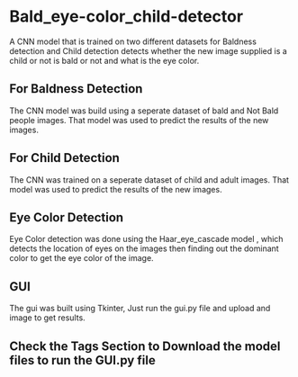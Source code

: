 # Bald_eye-color_child-detector
A CNN model that is trained on two different datasets for Baldness detection and Child detection detects whether the new image supplied is a child or not is bald or not and what is the eye color.

## For Baldness Detection
The CNN model was build using a seperate dataset of bald and Not Bald people images. That model was used to predict the results of the new images.

## For Child Detection
The CNN was trained on a seperate dataset of child and adult images. That model was used to predict the results of the new images.

## Eye Color Detection
Eye Color detection was done using the Haar_eye_cascade model , which detects the location of eyes on the images then finding out the dominant color to get the 
eye color of the image.

## GUI
The gui was built using Tkinter, Just run the gui.py file and upload and image to get results.

## Check the Tags Section to Download the model files to run the GUI.py file

